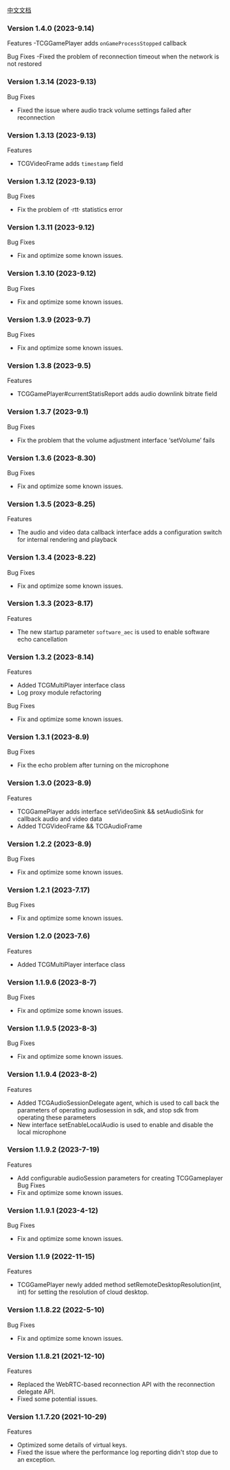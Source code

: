[中文文档](历史版本.md)

### Version 1.4.0 (2023-9.14)
Features
-TCGGamePlayer adds `onGameProcessStopped` callback

Bug Fixes
-Fixed the problem of reconnection timeout when the network is not restored

### Version 1.3.14 (2023-9.13)
Bug Fixes
- Fixed the issue where audio track volume settings failed after reconnection

### Version 1.3.13 (2023-9.13)
Features 
- TCGVideoFrame adds `timestamp` field

### Version 1.3.12 (2023-9.13)
Bug Fixes
- Fix the problem of ·rtt· statistics error
### Version 1.3.11 (2023-9.12)
Bug Fixes
- Fix and optimize some known issues.
### Version 1.3.10 (2023-9.12)
Bug Fixes
- Fix and optimize some known issues.

### Version 1.3.9 (2023-9.7)
Bug Fixes
- Fix and optimize some known issues.

### Version 1.3.8 (2023-9.5)
Features
- TCGGamePlayer#currentStatisReport adds audio downlink bitrate field
### Version 1.3.7 (2023-9.1)
Bug Fixes
- Fix the problem that the volume adjustment interface ‘setVolume’ fails

### Version 1.3.6 (2023-8.30)
Bug Fixes
- Fix and optimize some known issues.

### Version 1.3.5 (2023-8.25)
Features
- The audio and video data callback interface adds a configuration switch for internal rendering and playback

### Version 1.3.4 (2023-8.22)
Bug Fixes
- Fix and optimize some known issues.
### Version 1.3.3 (2023-8.17)
Features
- The new startup parameter `software_aec` is used to enable software echo cancellation
### Version 1.3.2 (2023-8.14)
Features
- Added TCGMultiPlayer interface class
- Log proxy module refactoring

Bug Fixes
- Fix and optimize some known issues.

### Version 1.3.1 (2023-8.9)
Bug Fixes
- Fix the echo problem after turning on the microphone
### Version 1.3.0 (2023-8.9)
Features
- TCGGamePlayer adds interface setVideoSink && setAudioSink for callback audio and video data
- Added TCGVideoFrame && TCGAudioFrame

### Version 1.2.2 (2023-8.9)
Bug Fixes
- Fix and optimize some known issues.
### Version 1.2.1 (2023-7.17)
Bug Fixes
- Fix and optimize some known issues.
### Version 1.2.0 (2023-7.6)
Features
- Added TCGMultiPlayer interface class

### Version 1.1.9.6 (2023-8-7)
Bug Fixes
- Fix and optimize some known issues.
### Version 1.1.9.5 (2023-8-3)
Bug Fixes
- Fix and optimize some known issues.
### Version 1.1.9.4 (2023-8-2)
Features
- Added TCGAudioSessionDelegate agent, which is used to call back the parameters of operating audiosession in sdk, and stop sdk from operating these parameters
- New interface setEnableLocalAudio is used to enable and disable the local microphone
### Version 1.1.9.2 (2023-7-19)
Features
- Add configurable audioSession parameters for creating TCGGameplayer
Bug Fixes
- Fix and optimize some known issues.
### Version 1.1.9.1 (2023-4-12)
Bug Fixes
- Fix and optimize some known issues.

### Version 1.1.9 (2022-11-15)
Features
- TCGGamePlayer newly added method setRemoteDesktopResolution(int, int) for setting the resolution of cloud desktop.

### Version 1.1.8.22 (2022-5-10)
Bug Fixes
- Fix and optimize some known issues.

### Version 1.1.8.21 (2021-12-10)
Features
- Replaced the WebRTC-based reconnection API with the reconnection delegate API.
- Fixed some potential issues.

### Version 1.1.7.20 (2021-10-29)
Features
- Optimized some details of virtual keys.
- Fixed the issue where the performance log reporting didn't stop due to an exception.

